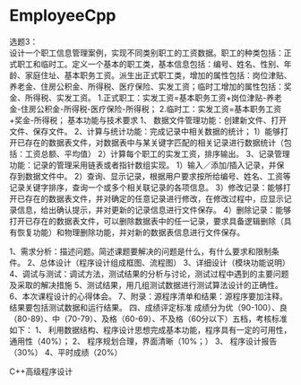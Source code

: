 # EmployeeCpp

选题3：	
设计一个职工信息管理案例，实现不同类别职工的工资数据。职工的种类包括：正式职工和临时工。定义一个基本的职工类，基本信息包括：编号、姓名、性别、年龄、家庭住址、基本职务工资。派生出正式职工类，增加的属性包括：岗位津贴、养老金、住房公积金、所得税、医疗保险、实发工资；临时工增加的属性包括：奖金、所得税、实发工资。
1.正式职工：实发工资=基本职务工资+岗位津贴-养老金-住房公积金-所得税-医疗保险-所得税；
2.临时工：实发工资=基本职务工资+奖金-所得税；
基本功能与技术要求
1、	数据文件管理功能：创建新文件、打开文件、保存文件。
2、计算与统计功能：完成记录中相关数据的统计；
1）能够打开已存在的数据表文件，对数据表中与某关键字匹配的相关记录进行数据统计（包括：工资总额、平均值）
2）计算每个职工的实发工资，排序输出。
3、记录管理功能：记录的管理采用链表或者指针数组实现。
1）输入／添加/插入记录，并保存到数据文件中。
2）查询、显示记录，根据用户要求按所给编号、姓名、工资等记录关键字排序，查询一个或多个相关联记录的各项信息。
3）修改记录：能够打开已存在的数据表文件，并对确定的任意记录进行修改，在修改过程中，应显示记录信息，给出确认提示，并对更新的记录信息进行文件保存。
4）删除记录：能够打开已存在的数据表文件，可以删除数据表中的任一记录，要求具备逻辑删除（具有恢复功能）和物理删除功能，并对新的数据表信息进行文件保存。

1、需求分析：描述问题。简述课题要解决的问题是什么，有什么要求和限制条件。
2、总体设计（程序设计组成框图、流程图）
3、详细设计（模块功能说明）
4、调试与测试：调试方法，测试结果的分析与讨论，测试过程中遇到的主要问题及采取的解决措施
5、测试结果，用几组测试数据进行测试算法设计的正确性。
6、本次课程设计的心得体会。
7、附录：源程序清单和结果：源程序要加注释。结果要包括测试数据和运行结果。
四、成绩评定标准
成绩分为优（90-100）、良（80-89）、中（70-79）、及格（60-69）、不及格（60分以下）五档，考核标准如下：
1、	利用数据结构、程序设计思想完成基本功能，程序具有一定的可用性，通用性（40%）；
2、	程序规划合理，界面清晰（10%；） 
3、	程序设计报告（30%） 
4、平时成绩（20%）

C++高级程序设计
